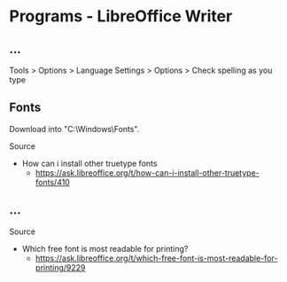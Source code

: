 # Programs - LibreOffice Writer

## ...

Tools > Options > Language Settings > Options > Check spelling as you type

## Fonts

Download into "C:\Windows\Fonts".

Source

- How can i install other truetype fonts
  - https://ask.libreoffice.org/t/how-can-i-install-other-truetype-fonts/410

## ...

Source

- Which free font is most readable for printing?
  - https://ask.libreoffice.org/t/which-free-font-is-most-readable-for-printing/9229
